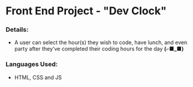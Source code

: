 # Front End Project - **"Dev Clock"**

### Details: 
- A user can select the hour(s) they wish to code, have lunch, and even party after they've completed their coding hours for the day
**(⌐■_■)**

### Languages Used:
- HTML, CSS and JS